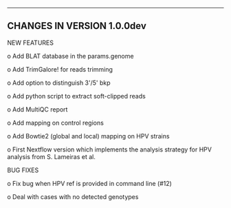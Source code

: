 ***********************************
## CHANGES IN VERSION 1.0.0dev

NEW FEATURES

  o Add BLAT database in the params.genome

  o Add TrimGalore! for reads trimming

  o Add option to distinguish 3'/5' bkp

  o Add python script to extract soft-clipped reads

  o Add MultiQC report

  o Add mapping on control regions

  o Add Bowtie2 (global and local) mapping on HPV strains

  o First Nextflow version which implements the analysis strategy for HPV analysis from S. Lameiras et al.


BUG FIXES

  o Fix bug when HPV ref is provided in command line (#12)

  o Deal with cases with no detected genotypes
